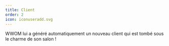 ```yaml
---
title: Client
order: 2
icon: iconuseradd.svg
---
```

WWOM lui a généré automatiquement un nouveau client qui est tombé sous le charme de son salon !